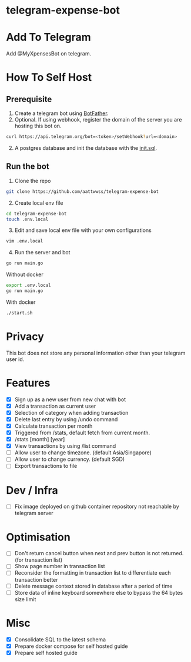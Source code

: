 # telegram-expense-bot

# Add To Telegram
Add @MyXpensesBot on telegram.

# How To Self Host

## Prerequisite

1. Create a telegram bot using [BotFather](https://telegram.me/botfather).
2. Optional. If using webhook, register the domain of the server you are hosting this bot on.
```bash
curl https://api.telegram.org/bot=<token>/setWebhook?url=<domain>
```
2. A postgres database and init the database with the [init.sql](https://github.com/aattwwss/telegram-expense-bot/blob/main/scripts/init.sql).

## Run the bot
1. Clone the repo
```bash
git clone https://github.com/aattwwss/telegram-expense-bot
```
2. Create local env file
```bash
cd telegram-expense-bot
touch .env.local
```
3. Edit and save local env file with your own configurations
```bash
vim .env.local
```
4. Run the server and bot
```bash
go run main.go
```

Without docker
```bash
export .env.local
go run main.go
```
With docker
```bash
./start.sh
```

# Privacy
This bot does not store any personal information other than your telegram user id.

# Features
- [x] Sign up as a new user from new chat with bot
- [x] Add a transaction as current user
- [x] Selection of category when adding transaction
- [x] Delete last entry by using /undo command
- [X] Calculate transaction per month
- [x] Triggered from /stats, default fetch from current month.
- [x] /stats [month] [year]
- [x] View transactions by using /list command
- [ ] Allow user to change timezone. (default Asia/Singapore)
- [ ] Allow user to change currency. (default SGD)
- [ ] Export transactions to file

# Dev / Infra 
- [ ] Fix image deployed on github container repository not reachable by telegram server

# Optimisation 
- [ ] Don't return cancel button when next and prev button is not returned. (for transaction list)
- [ ] Show page number in transaction list
- [ ] Reconsider the formatting in transaction list to differentiate each transaction better
- [ ] Delete message context stored in database after a period of time
- [ ] Store data of inline keyboard somewhere else to bypass the 64 bytes size limit

# Misc
- [x] Consolidate SQL to the latest schema
- [x] Prepare docker compose for self hosted guide
- [x] Prepare self hosted guide
